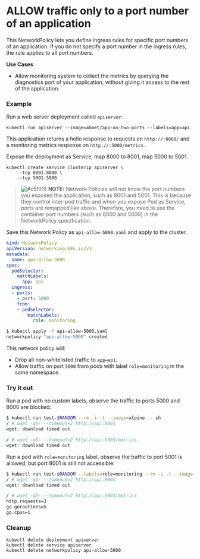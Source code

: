 # ALLOW traffic only to a port number of an application

This NetworkPolicy lets you define ingress rules for specific port
numbers of an application. If you do not specify a port number in the
ingress rules, the rule applies to all port numbers.

**Use Cases**
- Allow monitoring system to collect the metrics by querying the diagnostics
  port of your application, without giving it access to the rest of the
  application.
  
### Example

Run a web server deployment called `apiserver`:

    kubectl run apiserver --image=ahmet/app-on-two-ports --labels=app=api
    
This application returns a hello response to requests on `http://:8000/`
and a monitoring metrics response on `http://:5000/metrics`.

Expose the deployment as Service, map 8000 to 8001, map 5000 to 5001.

    kubectl create service clusterip apiserver \
        --tcp 8001:8000 \
        --tcp 5001:5000

> ![#c5f015](https://placehold.it/15/c5f015/000000?text=+) **NOTE:**
> Network Policies will not know the port numbers you exposed the application,
> such as 8001 and 5001. This is because they control inter-pod traffic and
> when you expose Pod as Service, ports are remapped like above. Therefore,
> you need to use the container port numbers (such as 8000 and 5000) in the 
> NetworkPolicy specification.

Save this Network Policy as `api-allow-5000.yaml` and apply to
the cluster.
  
```yaml
kind: NetworkPolicy
apiVersion: networking.k8s.io/v1
metadata:
  name: api-allow-5000
spec:
  podSelector:
    matchLabels:
      app: api
  ingress:
  - ports:
    - port: 5000
    from:
    - podSelector:
        matchLabels:
          role: monitoring
```

```sh
$ kubectl apply -f api-allow-5000.yaml
networkpolicy "api-allow-5000" created
```

This network policy will:

- Drop all non-whitelisted traffic to `app=api`.
- Allow traffic on port `5000` from pods with label
  `role=monitoring` in the same namespace.

### Try it out

Run a pod with no custom labels, observe the traffic to ports
5000 and 8000 are blocked:

```sh
$ kubectl run test-$RANDOM --rm -i -t --image=alpine -- sh
/ # wget -qO- --timeout=2 http://api:8001
wget: download timed out

/ # wget -qO- --timeout=2 http://api:5001/metrics
wget: download timed out
```

Run a pod with `role=monitoring` label, observe the traffic to
port 5001 is allowed, but port 8001 is still not accessible:


```sh
$ kubectl run test-$RANDOM --labels=role=monitoring --rm -i -t --image=alpine -- sh 
/ # wget -qO- --timeout=2 http://api:8001
wget: download timed out

/ # wget -qO- --timeout=2 http://api:5001/metrics
http.requests=3
go.goroutines=5
go.cpus=1
```

### Cleanup

    kubectl delete deployment apiserver
    kubectl delete service apiserver
    kubectl delete networkpolicy api-allow-5000
